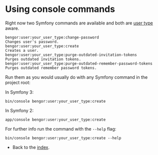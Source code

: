 # Using console commands

Right now two Symfony commands are available and both are [user type](usage_multiple_users.md) aware. 

```
bengor:user:your_user_type:change-password                             Changes user's password.
bengor:user:your_user_type:create                                      Creates a user.
bengor:user:your_user_type:purge-outdated-invitation-tokens            Purges outdated invitation tokens.
bengor:user:your_user_type:purge-outdated-remember-password-tokens     Purges outdated remember password tokens.
```

Run them as you would usually do with any Symfony command in the project root:

In Symfony 3:
```
bin/console bengor:user:your_user_type:create
```

In Symfony 2:
```
app/console bengor:user:your_user_type:create
```

For further info run the command with the `--help` flag:

```
bin/console bengor:user:your_user_type:create --help
```

- Back to the [index](index.md).
